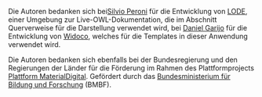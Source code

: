 Die Autoren bedanken sich bei[Silvio Peroni](http://www.essepuntato.it/) für die Entwicklung von [LODE](http://www.essepuntato.it/lode), einer Umgebung zur Live-OWL-Dokumentation, die im Abschnitt Querverweise für die Darstellung verwendet wird, bei [Daniel Garijo](https://w3id.org/people/dgarijo) für die Entwicklung von  [Widoco](https://github.com/dgarijo/Widoco), welches für die Templates in dieser Anwendung verwendet wird.

Die Autoren bedanken sich ebenfalls bei der Bundesregierung und den Regierungen der Länder für die Förderung im Rahmen des Plattformprojects [Plattform MaterialDigital](https://www.materialdigital.de/). Gefördert durch das  [Bundesministerium für Bildung und Forschung](https://www.bmbf.de/bmbf/en) (BMBF).